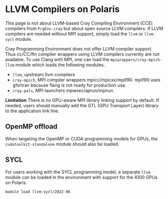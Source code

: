 # LLVM Compilers on Polaris

This page is not about LLVM-based Cray Compiling Environment (CCE) compilers from `PrgEnv-cray` but about open source LLVM compilers.
If LLVM compilers are needed without MPI support, simply load the `llvm` or `llvm-sycl` module. 

Cray Programming Environment does not offer LLVM compiler support.
Thus cc/CC/ftn compiler wrappers using LLVM compilers currently are not available.
To use Clang with MPI, one can load the `mpiwrappers/cray-mpich-llvm` module which loads the following modules.
* `llvm`, upstream llvm compilers
* `cray-mpich`, MPI compiler wrappers mpicc/mpicxx/mpif90. mpif90 uses gfortran because flang is not ready for production use.
* `cray-pals`, MPI launchers mpiexec/aprun/mpirun


**Limitation** There is no GPU-aware MPI library linking support by default. If needed, users should manually add the GTL (GPU Transport Layer) library to the application link line.

[//]: # (ToDo: Lack of support for PrgEnv-cray is based on man page; should confirm)

## OpenMP offload

When targeting the OpenMP or CUDA programming models for GPUs, the `cudatoolkit-standalone` module should also be loaded.


[//]: # (ToDo: create examples and document)

## SYCL

For users working with the SYCL programming model, a separate `llvm` module can be loaded in the environment with support for the A100 GPUs on Polaris.

```
module load llvm-sycl/2022-06
```

[//]: # (ToDo: create examples and document)
[//]: # (ToDo: should get )
